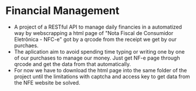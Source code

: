 # Financial Management

- A project of a RESTful API to manage daily financies in a automatized way by webscrapping a html page of "Nota Fiscal de Consumidor Eletrônica - NFC-e" got by a qrcode from the receipt we get by our purchaes.
- The aplication aim to avoid spending time typing or writing one by one of our purchases to manage our money. Just get NF-e page through qrcode and get the data from that automatically.
- For now we have to download the html page into the same folder of the project until the limitations with captcha and access key to get data from the NFE website be solved.
